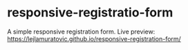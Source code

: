 # responsive-registratio-form
A simple responsive registration form. 
Live preview: https://lejlamuratovic.github.io/responsive-registration-form/
